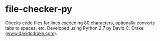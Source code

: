 file-checker-py
===============

Checks code files for lines exceeding 80 characters, optionally converts tabs to spaces, etc. Developed using Python 2.7 by David C. Drake (www.davidcdrake.com).
